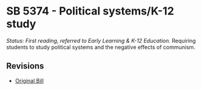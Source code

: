 # SB 5374 - Political systems/K-12 study
*Status: First reading, referred to Early Learning & K-12 Education.*
Requiring students to study political systems and the negative effects of communism.

## Revisions
* [Original Bill](1/)